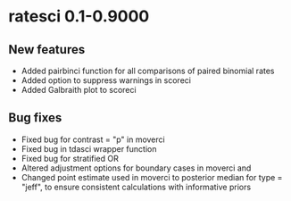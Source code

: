 # ratesci 0.1-0.9000

## New features
* Added pairbinci function for all comparisons of paired binomial rates
* Added option to suppress warnings in scoreci
* Added Galbraith plot to scoreci

## Bug fixes
* Fixed bug for contrast = "p" in moverci
* Fixed bug in tdasci wrapper function
* Fixed bug for stratified OR
* Altered adjustment options for boundary cases in moverci and 
* Changed point estimate used in moverci to posterior median for type = "jeff",
  to ensure consistent calculations with informative priors
